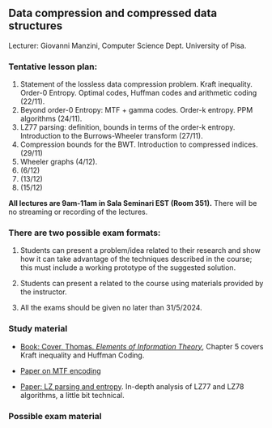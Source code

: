 ## Data compression and compressed data structures

Lecturer: Giovanni Manzini,
Computer Science Dept. University of Pisa.


### Tentative lesson plan: 

1. Statement of the lossless data compression problem. Kraft inequality.  Order-0 Entropy. Optimal codes, Huffman codes and arithmetic coding (22/11).
2. Beyond order-0 Entropy: MTF + gamma codes. Order-k entropy. PPM algorithms (24/11).
3. LZ77 parsing: definition, bounds in terms of the order-k entropy. Introduction to the Burrows-Wheeler transform (27/11).
4. Compression bounds for the BWT. Introduction to compressed indices. (29/11)
5. Wheeler graphs (4/12).
6. (6/12)
7. (13/12)
8. (15/12)


**All lectures are 9am-11am in Sala Seminari EST (Room 351).** There will be no streaming or recording of the lectures. 
 


### There are two possible exam formats:

1. Students can present a problem/idea related to their research and show how it can take advantage of the techniques described in the course; this must include a working prototype of the suggested solution.

2. Students can present a related to the course using materials provided by the instructor. 

3. All the exams should be given no later than 31/5/2024.


### Study material

* [Book: Cover, Thomas. *Elements of Information Theory*](https://archive.org/details/ElementsOfInformationTheory2ndEd), Chapter 5 covers Kraft inequality and Huffman Coding.

* [Paper on MTF encoding](/data-compression/papers/mtf.pdf)

* [Paper: LZ parsing and entropy](/data-compression/papers/sicomp00.pdf). In-depth analysis of LZ77 and LZ78 algorithms, a little bit technical.



### Possible exam material 

